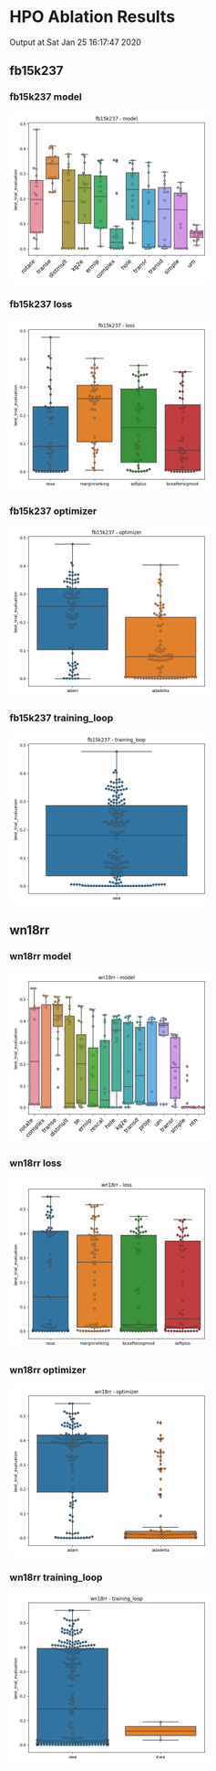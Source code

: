 # HPO Ablation Results

Output at Sat Jan 25 16:17:47 2020

## fb15k237

### fb15k237 model

<img src="fb15k237/model.png" alt="fb15k237 model" height="300" />

### fb15k237 loss

<img src="fb15k237/loss.png" alt="fb15k237 loss" height="300" />

### fb15k237 optimizer

<img src="fb15k237/optimizer.png" alt="fb15k237 optimizer" height="300" />

### fb15k237 training_loop

<img src="fb15k237/training_loop.png" alt="fb15k237 training_loop" height="300" />

## wn18rr

### wn18rr model

<img src="wn18rr/model.png" alt="wn18rr model" height="300" />

### wn18rr loss

<img src="wn18rr/loss.png" alt="wn18rr loss" height="300" />

### wn18rr optimizer

<img src="wn18rr/optimizer.png" alt="wn18rr optimizer" height="300" />

### wn18rr training_loop

<img src="wn18rr/training_loop.png" alt="wn18rr training_loop" height="300" />

